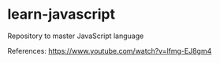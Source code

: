 # learn-javascript
Repository to master JavaScript language


References: https://www.youtube.com/watch?v=lfmg-EJ8gm4

